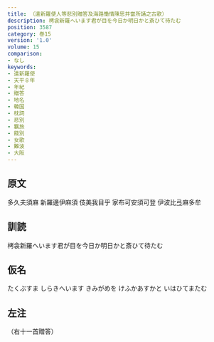 ```yaml
---
title: （遣新羅使人等悲別贈答及海路慟情陳思并當所誦之古歌）
description: 栲衾新羅へいます君が目を今日か明日かと斎ひて待たむ
position: 3587
category: 巻15
version: '1.0'
volume: 15
comparison:
- なし
keywords:
- 遣新羅使
- 天平８年
- 年紀
- 贈答
- 地名
- 韓国
- 枕詞
- 悲別
- 羈旅
- 餞別
- 女歌
- 難波
- 大阪
---
```


## 原文

多久夫須麻 新羅邊伊麻須 伎美我目乎 家布可安須可登 伊波比弖麻多牟

## 訓読

栲衾新羅へいます君が目を今日か明日かと斎ひて待たむ

## 仮名

たくぶすま しらきへいます きみがめを けふかあすかと いはひてまたむ

## 左注

（右十一首贈答）
